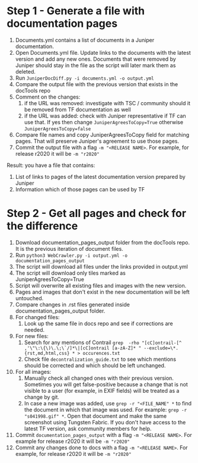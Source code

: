 # Step 1 - Generate a file with documentation pages
1. Documents.yml contains a list of documents in a Juniper documentation. 
1. Open Documents.yml file. Update links to the documents with the latest version and add any new ones. Documents that were removed by Juniper should stay in the file as the script will later mark them as deleted.
1. Run ```JuniperDocDiff.py -i documents.yml -o output.yml``` 
1. Compare the output file with the previous version that exists in the docTools repo 
1. Comment on the changes:
   1. if the URL was removed: investigate with TSC / community should it be removed from TF documentation as well
   1. if the URL was added: check with Juniper representative if TF can use that. If yes then change ``JuniperAgreesToCopy=True`` otherwise `JuniperAgreesToCopy=false`
1. Compare file names and copy JuniperAgreesToCopy field for matching pages. That will preserve Juniper's agreement to use those pages.
1. Commit the output file with a flag ```-m "<RELEASE NAME>```. For example, for release r2020 it will be ```-m "r2020"```

Result: you have a file that contains:
1. List of links to pages of the latest documentation version prepared by Juniper
1. Information which of those pages can be used by TF

# Step 2 - Get all pages and check for the difference
1. Download documentation_pages_output folder from the docTools repo. It is the previous iteration of document files.
1. Run ```python3 WebCrawler.py -i output.yml -o documentation_pages_output``` 
1. The script will download all files under the links provided in output.yml
1. The script will download only tiles marked as JuniperAgreesToCopy=True
1. Script will overwrite all existing files and images with the new version. 
1. Pages and images that don't exist in the new documentation will be left untouched.
1. Compare changes in .rst files generated inside documentation_pages_output folder. 
1. For changed files:
   1. Look up the same file in docs repo and see if corrections are needed.
1. For new files:
   1. Search for any mentions of Contrail ```grep  -rho "[cC]ontrail-[^ ,'\"\:\{\)\.\;\`/]*\|[cC]ontrail [a-zA-Z]* " --exclude=\*.{rst,md,html,css} * > occurences.txt```
   1. Check file ```decontralization_guide.txt``` to see which mentions should be corrected and which should be left unchanged.
1. For all images:
   1. Manually check all changed ones with their previous version. Sometimes you will get false-positive because a change that is not visible to a user (for example, in EXIF fields) will be treated as a change by git.
   1. In case a new image was added, use ```grep -r "<FILE_NAME" *``` to find the document in which that image was used. For example: ```grep -r "s041998.gif" *```. Open that document and make the same screenshot using Tungsten Fabric. If you don't have access to the latest TF version, ask community members for help.
1. Commit ```documentation_pages_output``` with a flag ```-m "<RELEASE NAME>```. For example for release r2020 it will be ```-m "r2020"```
1. Commit any changes done to docs with a flag ```-m "<RELEASE NAME>```. For example, for release r2020 it will be ```-m "r2020"```

